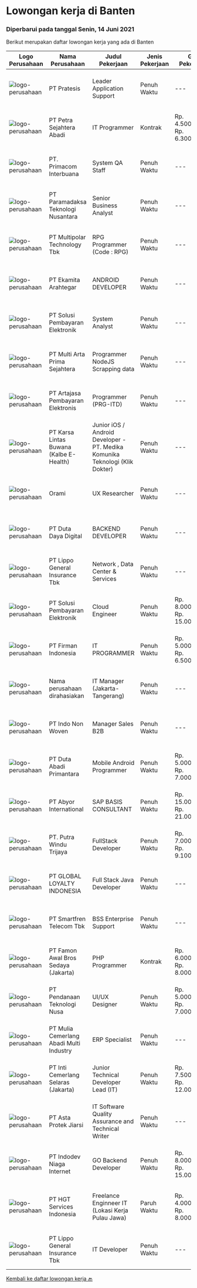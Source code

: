 
  # Lowongan kerja di Banten

  ### Diperbarui pada tanggal Senin, 14 Juni 2021

  Berikut merupakan daftar lowongan kerja yang ada di Banten

  |Logo Perusahaan | Nama Perusahaan | Judul Pekerjaan | Jenis Pekerjaan | Gaji Pekerjaan | Lokasi | Deskripsi | Tanggal diunggah | Pranala |
  | -------------- | --------------- | --------------- | --------- | --------- | -------------- | ------- | ----------- | ----------- |
  |![logo-perusahaan](https://image-service-cdn.seek.com.au/421c856f23940be4838215824b159b7a59690cd5/ee4dce1061f3f616224767ad58cb2fc751b8d2dc)|PT Pratesis|Leader Application Support|Penuh Waktu|---|Tangerang|ObjectiveManage the performance of the Product Support Team and ensure that Service Level Agreements are achieved as set by the business. Ensure the...|Minggu, 13 Juni 2021|https://www.jobstreet.co.id/id/job/leader-application-support-3547132?token=0~dddd11d1-79e1-466a-855e-2eb2ed6f6b4f&sectionRank=1&jobId=jobstreet-id-job-3547132|
|![logo-perusahaan](https://image-service-cdn.seek.com.au/86675ee035430c331caf15cde73e5cf8d66a7a75/ee4dce1061f3f616224767ad58cb2fc751b8d2dc)|PT Petra Sejahtera Abadi|IT Programmer|Kontrak|Rp. 4.500.000-Rp. 6.300.000|Tangerang|Kualifikasi: Sarjana Teknik Informatika / Teknik Komputer / Sistem Informasi / Pendidikan Terkait dengan IPK minimal 3,00 (skala 4). Memahami logika...|Minggu, 13 Juni 2021|https://www.jobstreet.co.id/id/job/it-programmer-3547756?token=0~dddd11d1-79e1-466a-855e-2eb2ed6f6b4f&sectionRank=2&jobId=jobstreet-id-job-3547756|
|![logo-perusahaan](https://image-service-cdn.seek.com.au/0962bebcc73085628db47370145df1013da6fb63/ee4dce1061f3f616224767ad58cb2fc751b8d2dc)|PT. Primacom Interbuana|System QA Staff|Penuh Waktu|---|Tangerang|Kualifikasi: Usia Maksimal 30 Tahun Pendidikan S1 dari Jurusan Teknik Informatika/Sistem Informasi, IPK Minimal 2.80 Memiliki Pengalaman sebagai...|Jumat, 11 Juni 2021|https://www.jobstreet.co.id/id/job/system-qa-staff-3553697?token=0~dddd11d1-79e1-466a-855e-2eb2ed6f6b4f&sectionRank=3&jobId=jobstreet-id-job-3553697|
|![logo-perusahaan](https://image-service-cdn.seek.com.au/8deaa9a71fd9bf1839ac941c88d25be16beeb7bb/ee4dce1061f3f616224767ad58cb2fc751b8d2dc)|PT Paramadaksa Teknologi Nusantara|Senior Business Analyst|Penuh Waktu|---|Tangerang|We are designing and developing innovative new applications related to Indonesian traditional retail sector. Digitalization of this sector presents...|Sabtu, 12 Juni 2021|https://www.jobstreet.co.id/id/job/senior-business-analyst-3554780?token=0~dddd11d1-79e1-466a-855e-2eb2ed6f6b4f&sectionRank=4&jobId=jobstreet-id-job-3554780|
|![logo-perusahaan](https://image-service-cdn.seek.com.au/fac8ec91dcc0012b551a1f20f6d2707a1f7be282/ee4dce1061f3f616224767ad58cb2fc751b8d2dc)|PT Multipolar Technology Tbk|RPG Programmer (Code : RPG)|Penuh Waktu|---|Tangerang|Scope of works : Analyses and design software’s requirement and specification Develop, test and evaluate new/existing system To produce system...|Sabtu, 12 Juni 2021|https://www.jobstreet.co.id/id/job/rpg-programmer-code-:-rpg-3540963?token=0~dddd11d1-79e1-466a-855e-2eb2ed6f6b4f&sectionRank=5&jobId=jobstreet-id-job-3540963|
|![logo-perusahaan](https://image-service-cdn.seek.com.au/2d08a11a433d90f4eb0448b568bbe86ccbb06554/ee4dce1061f3f616224767ad58cb2fc751b8d2dc)|PT Ekamita Arahtegar|ANDROID DEVELOPER|Penuh Waktu|---|Tangerang|Bekerja sama dalam team Developer dalam hal design dan pengembangan aplikasi Android serta melakukan evaluasi dan perbaikan-perbaikan yang...|Minggu, 13 Juni 2021|https://www.jobstreet.co.id/id/job/android-developer-3546809?token=0~dddd11d1-79e1-466a-855e-2eb2ed6f6b4f&sectionRank=6&jobId=jobstreet-id-job-3546809|
|![logo-perusahaan](https://image-service-cdn.seek.com.au/0401c56e928487d2f29123172ea6acb5d2a335c6/ee4dce1061f3f616224767ad58cb2fc751b8d2dc)|PT Solusi Pembayaran Elektronik|System Analyst|Penuh Waktu|---|Tangerang|Deskripsi Pekerjaan: Terlibat dalam proses SDLC suatu projek / product dan membuat dokumen TSD (Technical Spesification Document) pada aplikasi baru...|Jumat, 11 Juni 2021|https://www.jobstreet.co.id/id/job/system-analyst-3545193?token=0~dddd11d1-79e1-466a-855e-2eb2ed6f6b4f&sectionRank=7&jobId=jobstreet-id-job-3545193|
|![logo-perusahaan](https://image-service-cdn.seek.com.au/b44c3829bae9a530d5067d865bd6abd746c44067/ee4dce1061f3f616224767ad58cb2fc751b8d2dc)|PT Multi Arta Prima Sejahtera|Programmer NodeJS Scrapping data|Penuh Waktu|---|Tangerang|NodeJS SCRAPPING DATA SPECIALISTQualifications: Graduated from any major, specially in Information technology or computer. Experience in scrapping...|Sabtu, 12 Juni 2021|https://www.jobstreet.co.id/id/job/programmer-nodejs-scrapping-data-3554823?token=0~dddd11d1-79e1-466a-855e-2eb2ed6f6b4f&sectionRank=8&jobId=jobstreet-id-job-3554823|
|![logo-perusahaan](https://image-service-cdn.seek.com.au/55aded1287383eeeb6207d2664b4836add413aaf/ee4dce1061f3f616224767ad58cb2fc751b8d2dc)|PT Artajasa Pembayaran Elektronis|Programmer (PRG-ITD)|Penuh Waktu|---|Tangerang|AREAS OF RESPONSIBILITY: Apply industry best practices to design, develop, test, deploy, support and maintain complex applications in clean and...|Sabtu, 12 Juni 2021|https://www.jobstreet.co.id/id/job/programmer-prg-itd-3546486?token=0~dddd11d1-79e1-466a-855e-2eb2ed6f6b4f&sectionRank=9&jobId=jobstreet-id-job-3546486|
|![logo-perusahaan](https://image-service-cdn.seek.com.au/6daff1c2aaad99190b08764b6537db14cbd8ac0b/ee4dce1061f3f616224767ad58cb2fc751b8d2dc)|PT Karsa Lintas Buwana (Kalbe E-Health)|Junior iOS / Android Developer - PT. Medika Komunika Teknologi (Klik Dokter)|Penuh Waktu|---|Tangerang|Responsibilities : Support the entire application lifecycle Build application for mobile platform Collaborate with a team to define, design, and...|Sabtu, 12 Juni 2021|https://www.jobstreet.co.id/id/job/junior-ios-android-developer-pt-medika-komunika-teknologi-klik-dokter-3540911?token=0~dddd11d1-79e1-466a-855e-2eb2ed6f6b4f&sectionRank=10&jobId=jobstreet-id-job-3540911|
|![logo-perusahaan](https://image-service-cdn.seek.com.au/5665bd4fde839b0909a79c4061baca3eb4f22607/ee4dce1061f3f616224767ad58cb2fc751b8d2dc)|Orami|UX Researcher|Penuh Waktu|---|Tangerang|Job Description: Work with the product managers, designers, engineers, and data scientists to conduct user research. Craft collaborative research...|Jumat, 11 Juni 2021|https://www.jobstreet.co.id/id/job/ux-researcher-3544806?token=0~dddd11d1-79e1-466a-855e-2eb2ed6f6b4f&sectionRank=11&jobId=jobstreet-id-job-3544806|
|![logo-perusahaan](https://image-service-cdn.seek.com.au/37f4b10d9e280f6584590c1587ef913ae87be15d/ee4dce1061f3f616224767ad58cb2fc751b8d2dc)|PT Duta Daya Digital|BACKEND DEVELOPER|Penuh Waktu|---|Tangerang|Job Roles: Build and extend our backend code based on SOLID Principle and Clean Code Build APIs that serve our frontend apps (mobile/web) Refactor and...|Sabtu, 12 Juni 2021|https://www.jobstreet.co.id/id/job/backend-developer-3545499?token=0~dddd11d1-79e1-466a-855e-2eb2ed6f6b4f&sectionRank=12&jobId=jobstreet-id-job-3545499|
|![logo-perusahaan](https://image-service-cdn.seek.com.au/c328ab6841348541901fb1f5f985d49e130c628c/ee4dce1061f3f616224767ad58cb2fc751b8d2dc)|PT Lippo General Insurance Tbk|Network , Data Center & Services|Penuh Waktu|---|Jakarta Raya|Deskripsi pekerjaan: Menginstall, konfigurasi dan support jaringan sesuai kebutuhanBertanggung jawab untuk administrasi sistem termasuk jaringan...|Kamis, 10 Juni 2021|https://www.jobstreet.co.id/id/job/network-data-center-services-3553357?token=0~dddd11d1-79e1-466a-855e-2eb2ed6f6b4f&sectionRank=13&jobId=jobstreet-id-job-3553357|
|![logo-perusahaan](https://image-service-cdn.seek.com.au/0401c56e928487d2f29123172ea6acb5d2a335c6/ee4dce1061f3f616224767ad58cb2fc751b8d2dc)|PT Solusi Pembayaran Elektronik|Cloud Engineer|Penuh Waktu|Rp. 8.000.000-Rp. 15.000.000|Tangerang|Kualifikasi : Berpengalaman dibidang yang dilamar minimal 1 tahun Memiliki pengetahuan dan implementasi teknologi di salah satu Cloud Platform : GCP...|Sabtu, 12 Juni 2021|https://www.jobstreet.co.id/id/job/cloud-engineer-3541791?token=0~dddd11d1-79e1-466a-855e-2eb2ed6f6b4f&sectionRank=14&jobId=jobstreet-id-job-3541791|
|![logo-perusahaan](https://image-service-cdn.seek.com.au/08b10405cfbe3806f5fcdcf613c0b2aaf78396d1/ee4dce1061f3f616224767ad58cb2fc751b8d2dc)|PT Firman Indonesia|IT PROGRAMMER|Penuh Waktu|Rp. 5.000.000-Rp. 6.500.000|Tangerang|Pendidikan minimal D3 Teknologi Informasi Menguasai Web Programming,VB.Net, PHP, java script, Web Developer, Aplikasi Android dan Aplikasi IOS Fresh...|Jumat, 11 Juni 2021|https://www.jobstreet.co.id/id/job/it-programmer-3554607?token=0~dddd11d1-79e1-466a-855e-2eb2ed6f6b4f&sectionRank=15&jobId=jobstreet-id-job-3554607|
|![logo-perusahaan](https://us.123rf.com/450wm/pavelstasevich/pavelstasevich1811/pavelstasevich181101027/112815900-stock-vector-no-image-available-icon-flat-vector.jpg?ver=6)|Nama perusahaan dirahasiakan|IT Manager (Jakarta- Tangerang)|Penuh Waktu|---|Jakarta Barat|Usia maksimal 40 tahun Pendidikan minimal S1 Teknik Informatika/Sistem Informasi Berpengalaman minimal 5 tahun sebagai Manager IT Memahami Software...|Kamis, 10 Juni 2021|https://www.jobstreet.co.id/id/job/it-manager-jakarta-tangerang-3553524?token=0~dddd11d1-79e1-466a-855e-2eb2ed6f6b4f&sectionRank=16&jobId=jobstreet-id-job-3553524|
|![logo-perusahaan](https://image-service-cdn.seek.com.au/e3adb0d91c06d8da923d6249a3204782c433ff55/ee4dce1061f3f616224767ad58cb2fc751b8d2dc)|PT Indo Non Woven|Manager Sales B2B|Penuh Waktu|---|Tangerang|RESPONSIBILITIES Build and Maintaince good relationship with existing account and able for new account Optimize sales target by negotiation with...|Kamis, 10 Juni 2021|https://www.jobstreet.co.id/id/job/manager-sales-b2b-3553373?token=0~dddd11d1-79e1-466a-855e-2eb2ed6f6b4f&sectionRank=17&jobId=jobstreet-id-job-3553373|
|![logo-perusahaan](https://image-service-cdn.seek.com.au/a99770af25aec9f8652ddebf0826fe2fb0e7ccd9/ee4dce1061f3f616224767ad58cb2fc751b8d2dc)|PT Duta Abadi Primantara|Mobile Android Programmer|Penuh Waktu|Rp. 5.000.000-Rp. 7.000.000|Tangerang|JOB DESCRIPTION : Evaluate existing applications to reprogram, update and add new features Understand client requirements and how they translate in...|Kamis, 10 Juni 2021|https://www.jobstreet.co.id/id/job/mobile-android-programmer-3553180?token=0~dddd11d1-79e1-466a-855e-2eb2ed6f6b4f&sectionRank=18&jobId=jobstreet-id-job-3553180|
|![logo-perusahaan](https://image-service-cdn.seek.com.au/f5a26d6046d19d6d82dd3c2e9579185a7427c7f1/ee4dce1061f3f616224767ad58cb2fc751b8d2dc)|PT Abyor International|SAP BASIS CONSULTANT|Penuh Waktu|Rp. 15.000.000-Rp. 21.000.000|Banten|Roles and Responsibilities:-• To gather user business &amp; technical requirements and define the scope of work• To design SAP cloud architect• To...|Minggu, 13 Juni 2021|https://www.jobstreet.co.id/id/job/sap-basis-consultant-3547536?token=0~dddd11d1-79e1-466a-855e-2eb2ed6f6b4f&sectionRank=19&jobId=jobstreet-id-job-3547536|
|![logo-perusahaan](https://image-service-cdn.seek.com.au/9058d1a134969a0b75e9d1f62d609f299d3c1610/ee4dce1061f3f616224767ad58cb2fc751b8d2dc)|PT. Putra Windu Trijaya|FullStack Developer|Penuh Waktu|Rp. 7.000.000-Rp. 9.100.000|Tangerang|Kandidat harus memiliki setidaknya Gelar Sarjana di Teknik (Komputer/Telekomunikasi) atau setara. Setidaknya memiliki 3 tahun pengalaman dalam bidang...|Jumat, 11 Juni 2021|https://www.jobstreet.co.id/id/job/fullstack-developer-3539291?token=0~dddd11d1-79e1-466a-855e-2eb2ed6f6b4f&sectionRank=20&jobId=jobstreet-id-job-3539291|
|![logo-perusahaan](https://image-service-cdn.seek.com.au/95cd0784468c268fc4f9348448140f01ea2254ab/ee4dce1061f3f616224767ad58cb2fc751b8d2dc)|PT GLOBAL LOYALTY INDONESIA|Full Stack Java Developer|Penuh Waktu|---|Tangerang|Responsibilities: Write code and Develop unit tests, build prototypes, solve issues, profile and analyze bottlenecks. Identifying production and...|Sabtu, 12 Juni 2021|https://www.jobstreet.co.id/id/job/full-stack-java-developer-3540774?token=0~dddd11d1-79e1-466a-855e-2eb2ed6f6b4f&sectionRank=21&jobId=jobstreet-id-job-3540774|
|![logo-perusahaan](https://image-service-cdn.seek.com.au/c3269725c02398816cf1a7ef712f023c3ef90c81/ee4dce1061f3f616224767ad58cb2fc751b8d2dc)|PT Smartfren Telecom Tbk|BSS Enterprise Support|Penuh Waktu|---|Tangerang|Ensure system and service availability &amp; reliability for BSS Enterprise such as BSS, CRM, Provisioning, Mediation and Mobile Apps for enterprise...|Rabu, 09 Juni 2021|https://www.jobstreet.co.id/id/job/bss-enterprise-support-3552144?token=0~dddd11d1-79e1-466a-855e-2eb2ed6f6b4f&sectionRank=22&jobId=jobstreet-id-job-3552144|
|![logo-perusahaan](https://image-service-cdn.seek.com.au/134dcc96976dcd567865125fffedb46f8d524159/ee4dce1061f3f616224767ad58cb2fc751b8d2dc)|PT Famon Awal Bros Sedaya (Jakarta)|PHP Programmer|Kontrak|Rp. 6.000.000-Rp. 8.000.000|Tangerang|Responsibilities: Working as a team for several tasks such as: developing, testing, implementing and maintaining the hospital's Information Systems...|Kamis, 10 Juni 2021|https://www.jobstreet.co.id/id/job/php-programmer-3552661?token=0~dddd11d1-79e1-466a-855e-2eb2ed6f6b4f&sectionRank=23&jobId=jobstreet-id-job-3552661|
|![logo-perusahaan](https://image-service-cdn.seek.com.au/1eb1b2baa56f434821317dba8fa11559dd24a18c/ee4dce1061f3f616224767ad58cb2fc751b8d2dc)|PT Pendanaan Teknologi Nusa|UI/UX Designer|Penuh Waktu|Rp. 5.000.000-Rp. 7.000.000|Tangerang|Job Descriptions: Gather and evaluate user requirements in collaboration with product managers and engineers Illustrate design ideas using...|Jumat, 11 Juni 2021|https://www.jobstreet.co.id/id/job/ui-ux-designer-3554145?token=0~dddd11d1-79e1-466a-855e-2eb2ed6f6b4f&sectionRank=24&jobId=jobstreet-id-job-3554145|
|![logo-perusahaan](https://image-service-cdn.seek.com.au/b9c65e2b9b2fe6c4e6102dd460dd4e9c0471ac00/ee4dce1061f3f616224767ad58cb2fc751b8d2dc)|PT Mulia Cemerlang Abadi Multi Industry|ERP Specialist|Penuh Waktu|---|Tangerang|Qualification / Requirement: At least 3 year’s working experience in ERP/Sage ERP. Involve in hands on ERP module &amp; operation process. Strong...|Rabu, 09 Juni 2021|https://www.jobstreet.co.id/id/job/erp-specialist-3551241?token=0~dddd11d1-79e1-466a-855e-2eb2ed6f6b4f&sectionRank=25&jobId=jobstreet-id-job-3551241|
|![logo-perusahaan](https://image-service-cdn.seek.com.au/66fa9c15656970990cc3f2f5e217cbcb6b463bbb/ee4dce1061f3f616224767ad58cb2fc751b8d2dc)|PT Inti Cemerlang Selaras (Jakarta)|Junior Technical Developer Lead (IT)|Penuh Waktu|Rp. 7.500.000-Rp. 12.000.000|Tangerang|Responsibilities: Line management and personal development of a team of highly skilled developers Managing the delivery of multiple complex...|Jumat, 11 Juni 2021|https://www.jobstreet.co.id/id/job/junior-technical-developer-lead-it-3553663?token=0~dddd11d1-79e1-466a-855e-2eb2ed6f6b4f&sectionRank=26&jobId=jobstreet-id-job-3553663|
|![logo-perusahaan](https://image-service-cdn.seek.com.au/b4ffbd4cdd266f2bc900413d287cb949ce5a0ce4/ee4dce1061f3f616224767ad58cb2fc751b8d2dc)|PT Asta Protek Jiarsi|IT Software Quality Assurance and Technical Writer|Penuh Waktu|---|Tangerang|Responsibilities: Writing, reviewing, and revising Quality Control documents, including but not limited to protocols, method validations, method...|Rabu, 09 Juni 2021|https://www.jobstreet.co.id/id/job/it-software-quality-assurance-and-technical-writer-3552234?token=0~dddd11d1-79e1-466a-855e-2eb2ed6f6b4f&sectionRank=27&jobId=jobstreet-id-job-3552234|
|![logo-perusahaan](https://image-service-cdn.seek.com.au/0fb4dd7a4e851a8c110f4f9244ae1d3ffdba0771/ee4dce1061f3f616224767ad58cb2fc751b8d2dc)|PT Indodev Niaga Internet|GO Backend Developer|Penuh Waktu|Rp. 8.000.000-Rp. 15.000.000|Tangerang|2+ years of working experience with Golang; Experience with cloud services; Ability to write clean and easily maintained code. Job Description : Your...|Jumat, 11 Juni 2021|https://www.jobstreet.co.id/id/job/go-backend-developer-3540196?token=0~dddd11d1-79e1-466a-855e-2eb2ed6f6b4f&sectionRank=28&jobId=jobstreet-id-job-3540196|
|![logo-perusahaan](https://image-service-cdn.seek.com.au/772ed3a5c6c0da4b2a348dbfafd455329a8e18e7/ee4dce1061f3f616224767ad58cb2fc751b8d2dc)|PT HGT Services Indonesia|Freelance Enginneer IT (Lokasi Kerja Pulau Jawa)|Paruh Waktu|Rp. 4.000.000-Rp. 8.000.000|Banten|Maximum age 30 years old Fresh graduate are welcome to apply Candidate must possess at least Bachelor's Degree, Master's Degree/Post Graduate Degree...|Kamis, 10 Juni 2021|https://www.jobstreet.co.id/id/job/freelance-enginneer-it-lokasi-kerja-pulau-jawa-3553088?token=0~dddd11d1-79e1-466a-855e-2eb2ed6f6b4f&sectionRank=29&jobId=jobstreet-id-job-3553088|
|![logo-perusahaan](https://image-service-cdn.seek.com.au/c328ab6841348541901fb1f5f985d49e130c628c/ee4dce1061f3f616224767ad58cb2fc751b8d2dc)|PT Lippo General Insurance Tbk|IT Developer|Penuh Waktu|---|Jakarta Raya|Deskripsi pekerjaan: Membuat kode program, debug program dan memastikan program aplikasi berjalan sesuai dengan rancangan yang telah dibuat...|Kamis, 10 Juni 2021|https://www.jobstreet.co.id/id/job/it-developer-3553375?token=0~dddd11d1-79e1-466a-855e-2eb2ed6f6b4f&sectionRank=30&jobId=jobstreet-id-job-3553375|


  [Kembali ke daftar lowongan kerja 🔙](../README.md#daftar-lowongan-kerja)
  